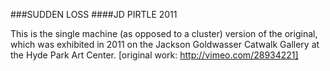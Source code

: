 ###SUDDEN LOSS
####JD PIRTLE 2011

This is the single machine (as opposed to a cluster) version of the original, which was exhibited in 2011 on the Jackson Goldwasser Catwalk Gallery at the Hyde Park Art Center.
[original work: http://vimeo.com/28934221]
